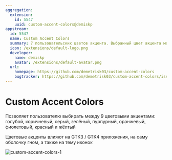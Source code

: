 ```yaml
---
aggregation:
  extension:
    id: 5547
    uuid: custom-accent-colors@demiskp
appstream:
  id: 5547
  name: Custom Accent Colors
  summary: 7 пользовательских цветов акцента. Выбранный цвет акцента может быть применён к приложениям GTK4/GTK3 и Gnome Shell.
  icon: /extensions/default-logo.png
  developer:
    name: demiskp
    avatar: /extensions/default-avatar.png
  url:
    homepage: https://github.com/demetrisk03/custom-accent-colors
    bugtracker: https://github.com/demetrisk03/custom-accent-colors/issues
---
```


# Custom Accent Colors

Позволяет пользователю выбирать между 9 цветовыми акцентами: голубой, коричневый, серый, зелёный, пурпурный, оранжевый, фиолетовый, красный и жёлтый

Цветовые акценты влияют на GTK3 / GTK4 приложения, на саму оболочку гном, а также на тему иконок

![custom-accent-colors-1](/extensions/custom-accent-colors/custom-accent-colors-1.png)

<!--@include: ./parts/show-install-steps.md-->
